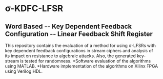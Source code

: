 # σ-KDFC-LFSR

## Word Based -- Key Dependent Feedback Configuration -- Linear Feedback Shift Register

This repository contains the evaluation of a method for using σ-LFSRs with key dependent feedback configurations in stream ciphers and analysis of its impact on resistance to algebraic attacks. Also, the generated key-stream is tested for randomness.
*Software evaluation of the algorithms using MATLAB.
*Hardware implementation of the algorithms on Xilinx FPGA using Verilog HDL.
